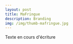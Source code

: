 ```yaml
---
layout: post
title: MaFringue
description: Branding
img: /img/thumb-mafringue.jpg
---
```


Texte en cours d'écriture